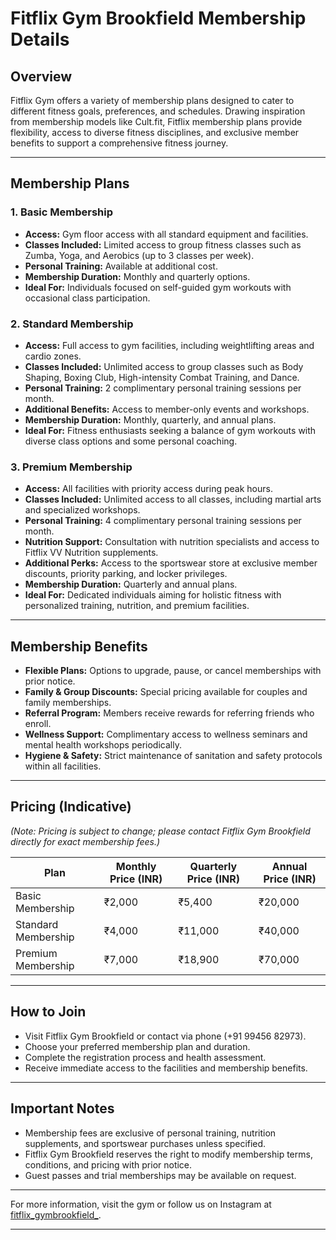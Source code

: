 # Fitflix Gym Brookfield Membership Details

## Overview
Fitflix Gym offers a variety of membership plans designed to cater to different fitness goals, preferences, and schedules. Drawing inspiration from membership models like Cult.fit, Fitflix membership plans provide flexibility, access to diverse fitness disciplines, and exclusive member benefits to support a comprehensive fitness journey.

---

## Membership Plans

### 1. Basic Membership
- **Access:** Gym floor access with all standard equipment and facilities.
- **Classes Included:** Limited access to group fitness classes such as Zumba, Yoga, and Aerobics (up to 3 classes per week).
- **Personal Training:** Available at additional cost.
- **Membership Duration:** Monthly and quarterly options.
- **Ideal For:** Individuals focused on self-guided gym workouts with occasional class participation.

### 2. Standard Membership
- **Access:** Full access to gym facilities, including weightlifting areas and cardio zones.
- **Classes Included:** Unlimited access to group classes such as Body Shaping, Boxing Club, High-intensity Combat Training, and Dance.
- **Personal Training:** 2 complimentary personal training sessions per month.
- **Additional Benefits:** Access to member-only events and workshops.
- **Membership Duration:** Monthly, quarterly, and annual plans.
- **Ideal For:** Fitness enthusiasts seeking a balance of gym workouts with diverse class options and some personal coaching.

### 3. Premium Membership
- **Access:** All facilities with priority access during peak hours.
- **Classes Included:** Unlimited access to all classes, including martial arts and specialized workshops.
- **Personal Training:** 4 complimentary personal training sessions per month.
- **Nutrition Support:** Consultation with nutrition specialists and access to Fitflix VV Nutrition supplements.
- **Additional Perks:** Access to the sportswear store at exclusive member discounts, priority parking, and locker privileges.
- **Membership Duration:** Quarterly and annual plans.
- **Ideal For:** Dedicated individuals aiming for holistic fitness with personalized training, nutrition, and premium facilities.

---

## Membership Benefits
- **Flexible Plans:** Options to upgrade, pause, or cancel memberships with prior notice.
- **Family & Group Discounts:** Special pricing available for couples and family memberships.
- **Referral Program:** Members receive rewards for referring friends who enroll.
- **Wellness Support:** Complimentary access to wellness seminars and mental health workshops periodically.
- **Hygiene & Safety:** Strict maintenance of sanitation and safety protocols within all facilities.

---

## Pricing (Indicative)
*(Note: Pricing is subject to change; please contact Fitflix Gym Brookfield directly for exact membership fees.)*

| Plan               | Monthly Price (INR) | Quarterly Price (INR) | Annual Price (INR) |
|--------------------|---------------------|----------------------|--------------------|
| Basic Membership    | ₹2,000              | ₹5,400               | ₹20,000            |
| Standard Membership | ₹4,000              | ₹11,000              | ₹40,000            |
| Premium Membership  | ₹7,000              | ₹18,900              | ₹70,000            |

---

## How to Join
- Visit Fitflix Gym Brookfield or contact via phone (+91 99456 82973).
- Choose your preferred membership plan and duration.
- Complete the registration process and health assessment.
- Receive immediate access to the facilities and membership benefits.

---

## Important Notes
- Membership fees are exclusive of personal training, nutrition supplements, and sportswear purchases unless specified.
- Fitflix Gym Brookfield reserves the right to modify membership terms, conditions, and pricing with prior notice.
- Guest passes and trial memberships may be available on request.

---

For more information, visit the gym or follow us on Instagram at [fitflix_gymbrookfield_](https://www.instagram.com/fitflix_gymbrookfield_?igsh=MW14b2dwdDhzb3Bm&utm_source=qr).

---

